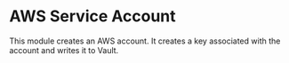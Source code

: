 # AWS Service Account

This module creates an AWS account. It creates a key associated with the account and writes it to Vault.

